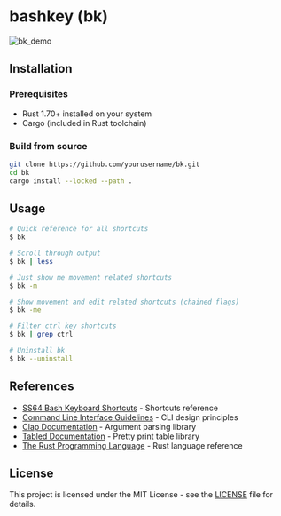 # bashkey (bk)

![bk_demo](https://github.com/user-attachments/assets/c5a9f26e-c3a4-49a7-a7cd-bff44fc85236)

## Installation

### Prerequisites
- Rust 1.70+ installed on your system
- Cargo (included in Rust toolchain)

### 

### Build from source

```bash
git clone https://github.com/yourusername/bk.git
cd bk
cargo install --locked --path .
```

## Usage

```bash
# Quick reference for all shortcuts
$ bk

# Scroll through output
$ bk | less

# Just show me movement related shortcuts
$ bk -m

# Show movement and edit related shortcuts (chained flags)
$ bk -me

# Filter ctrl key shortcuts
$ bk | grep ctrl

# Uninstall bk
$ bk --uninstall
```

## References

- [SS64 Bash Keyboard Shortcuts](https://ss64.com/bash/syntax-keyboard.html) - Shortcuts reference
- [Command Line Interface Guidelines](https://clig.dev/) - CLI design principles
- [Clap Documentation](https://docs.rs/clap/latest/clap/) - Argument parsing library
- [Tabled Documentation](https://github.com/zhiburt/tabled/) - Pretty print table library
- [The Rust Programming Language](https://doc.rust-lang.org/book/) - Rust language reference

## License

This project is licensed under the MIT License - see the [LICENSE](LICENSE) file for details.
